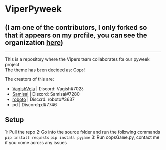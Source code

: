 # ViperPyweek
## (I am one of the contributors, I only forked so that it appears on my profile, you can see the organization [here](https://github.com/ViperPyWeek))
<hr>
This is a repository where the Vipers team collaborates for our pyweek project
<br>
The theme has been decided as: Cops!

The creators of this are:
- [VagishVela](https://github.com/VagishVela) | Discord: Vagish#7028
- [Samisai](https://github.com/VagishVela) | Discord: Samisai#7280
- [roboto](https://github.com/ryaustin) | Discord: roboto#3637
- pd | Discord:pd#7746


## Setup
1: Pull the repo
2: Go into the source folder and run the following commands
  ```pip install requests```
  ```pip install pygame```
3: Run copsGame.py, contact me if you come across any issues
